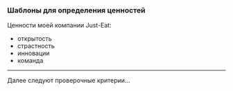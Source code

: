 
###  Шаблоны для определения ценностей

Ценности моей компании Just-Eat:

+ открытость
+ страстность
+ инновации
+ команда

___
Далее следуют проверочные критерии...
